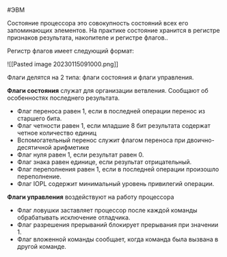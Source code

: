 #ЭВМ 

Состояние процессора это совокупность состояний всех его запоминающих элементов. На практике состояние хранится в регистре признаков результата, накопителе и регистре флагов..

Регистр флагов имеет следующий формат:

![[Pasted image 20230115091000.png]]

Флаги делятся на 2 типа: флаги состояния и флаги управления.

**Флаги состояния** служат для организации ветвления. Сообщают об особенностях последнего результата.
- Флаг переноса равен 1, если в последней операции перенос из старшего бита.
- Флаг четности равен 1, если младшие 8 бит результата содержат четное количество единиц
- Вспомогательный перенос служит флагом переноса при двоично-десятичной арифметике
- Флаг нуля равен 1, если результат равен 0.
- Флаг знака равен единице, если результат отрицательный.
- Флаг переполнения равен 1, если в последней операции произошло переполнение.
- Флаг IOPL содержит минимальный уровень привилегий операции.

**Флаги управления** воздействуют на работу процессора
- Флаг ловушки заставляет процессор после каждой команды обрабатывать исключение отладчика.
- Флаг разрешения прерываний блокирует прерывания при значении 1.
- Флаг вложенной команды сообщает, когда команда была вызвана в другой команде. 